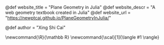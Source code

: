 <!--
Add here global page variables to use throughout your
website.
The website_* must be defined for the RSS to work
-->
@def website_title = "Plane Geometry in Julia"
@def website_descr = "A web geometry textbook created in Julia"
@def website_url   = "https://newptcai.github.io/PlaneGeometryInJulia/"

@def author = "Xing Shi Cai"

<!--
Add here global latex commands to use throughout your
pages. It can be math commands but does not need to be.
For instance:
* \newcommand{\phrase}{This is a long phrase to copy.}
-->
\newcommand{\R}{\mathbb R}
\newcommand{\scal}[1]{\langle #1 \rangle}
